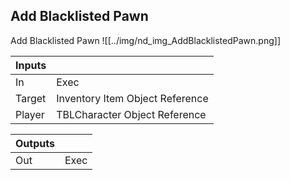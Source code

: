 ## Add Blacklisted Pawn
Add Blacklisted Pawn
![[../img/nd_img_AddBlacklistedPawn.png]]

|Inputs||
|--|--|
| In | Exec |
| Target | Inventory Item Object Reference |
| Player | TBLCharacter Object Reference |

|Outputs||
|--|--|
| Out | Exec |
